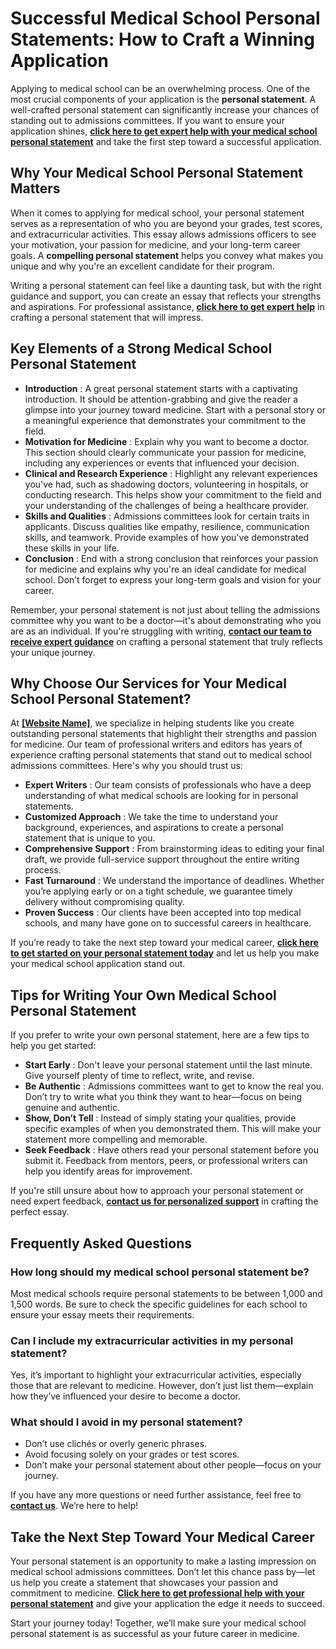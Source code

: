 # Successful Medical School Personal Statements: How to Craft a Winning Application

Applying to medical school can be an overwhelming process. One of the most crucial components of your application is the **personal statement**. A well-crafted personal statement can significantly increase your chances of standing out to admissions committees. If you want to ensure your application shines, [**click here to get expert help with your medical school personal statement**](https://tinyurl.com/topessay?keyword=successful+medical+school+personal+statements) and take the first step toward a successful application.

## Why Your Medical School Personal Statement Matters

When it comes to applying for medical school, your personal statement serves as a representation of who you are beyond your grades, test scores, and extracurricular activities. This essay allows admissions officers to see your motivation, your passion for medicine, and your long-term career goals. A **compelling personal statement** helps you convey what makes you unique and why you're an excellent candidate for their program.

Writing a personal statement can feel like a daunting task, but with the right guidance and support, you can create an essay that reflects your strengths and aspirations. For professional assistance, [**click here to get expert help**](https://tinyurl.com/topessay?keyword=successful+medical+school+personal+statements) in crafting a personal statement that will impress.

## Key Elements of a Strong Medical School Personal Statement

- **Introduction** : A great personal statement starts with a captivating introduction. It should be attention-grabbing and give the reader a glimpse into your journey toward medicine. Start with a personal story or a meaningful experience that demonstrates your commitment to the field.
- **Motivation for Medicine** : Explain why you want to become a doctor. This section should clearly communicate your passion for medicine, including any experiences or events that influenced your decision.
- **Clinical and Research Experience** : Highlight any relevant experiences you've had, such as shadowing doctors, volunteering in hospitals, or conducting research. This helps show your commitment to the field and your understanding of the challenges of being a healthcare provider.
- **Skills and Qualities** : Admissions committees look for certain traits in applicants. Discuss qualities like empathy, resilience, communication skills, and teamwork. Provide examples of how you've demonstrated these skills in your life.
- **Conclusion** : End with a strong conclusion that reinforces your passion for medicine and explains why you're an ideal candidate for medical school. Don’t forget to express your long-term goals and vision for your career.

Remember, your personal statement is not just about telling the admissions committee why you want to be a doctor—it's about demonstrating who you are as an individual. If you're struggling with writing, [**contact our team to receive expert guidance**](https://tinyurl.com/topessay?keyword=successful+medical+school+personal+statements) on crafting a personal statement that truly reflects your unique journey.

## Why Choose Our Services for Your Medical School Personal Statement?

At [**[Website Name]**](https://tinyurl.com/topessay?keyword=successful+medical+school+personal+statements), we specialize in helping students like you create outstanding personal statements that highlight their strengths and passion for medicine. Our team of professional writers and editors has years of experience crafting personal statements that stand out to medical school admissions committees. Here's why you should trust us:

- **Expert Writers** : Our team consists of professionals who have a deep understanding of what medical schools are looking for in personal statements.
- **Customized Approach** : We take the time to understand your background, experiences, and aspirations to create a personal statement that is unique to you.
- **Comprehensive Support** : From brainstorming ideas to editing your final draft, we provide full-service support throughout the entire writing process.
- **Fast Turnaround** : We understand the importance of deadlines. Whether you’re applying early or on a tight schedule, we guarantee timely delivery without compromising quality.
- **Proven Success** : Our clients have been accepted into top medical schools, and many have gone on to successful careers in healthcare.

If you’re ready to take the next step toward your medical career, [**click here to get started on your personal statement today**](https://tinyurl.com/topessay?keyword=successful+medical+school+personal+statements) and let us help you make your medical school application stand out.

## Tips for Writing Your Own Medical School Personal Statement

If you prefer to write your own personal statement, here are a few tips to help you get started:

- **Start Early** : Don't leave your personal statement until the last minute. Give yourself plenty of time to reflect, write, and revise.
- **Be Authentic** : Admissions committees want to get to know the real you. Don’t try to write what you think they want to hear—focus on being genuine and authentic.
- **Show, Don’t Tell** : Instead of simply stating your qualities, provide specific examples of when you demonstrated them. This will make your statement more compelling and memorable.
- **Seek Feedback** : Have others read your personal statement before you submit it. Feedback from mentors, peers, or professional writers can help you identify areas for improvement.

If you're still unsure about how to approach your personal statement or need expert feedback, [**contact us for personalized support**](https://tinyurl.com/topessay?keyword=successful+medical+school+personal+statements) in crafting the perfect essay.

## Frequently Asked Questions

### How long should my medical school personal statement be?

Most medical schools require personal statements to be between 1,000 and 1,500 words. Be sure to check the specific guidelines for each school to ensure your essay meets their requirements.

### Can I include my extracurricular activities in my personal statement?

Yes, it’s important to highlight your extracurricular activities, especially those that are relevant to medicine. However, don’t just list them—explain how they’ve influenced your desire to become a doctor.

### What should I avoid in my personal statement?

- Don’t use clichés or overly generic phrases.
- Avoid focusing solely on your grades or test scores.
- Don’t make your personal statement about other people—focus on your journey.

If you have any more questions or need further assistance, feel free to [**contact us**](https://tinyurl.com/topessay?keyword=successful+medical+school+personal+statements). We’re here to help!

## Take the Next Step Toward Your Medical Career

Your personal statement is an opportunity to make a lasting impression on medical school admissions committees. Don’t let this chance pass by—let us help you create a statement that showcases your passion and commitment to medicine. [**Click here to get professional help with your personal statement**](https://tinyurl.com/topessay?keyword=successful+medical+school+personal+statements) and give your application the edge it needs to succeed.

Start your journey today! Together, we’ll make sure your medical school personal statement is as successful as your future career in medicine.
